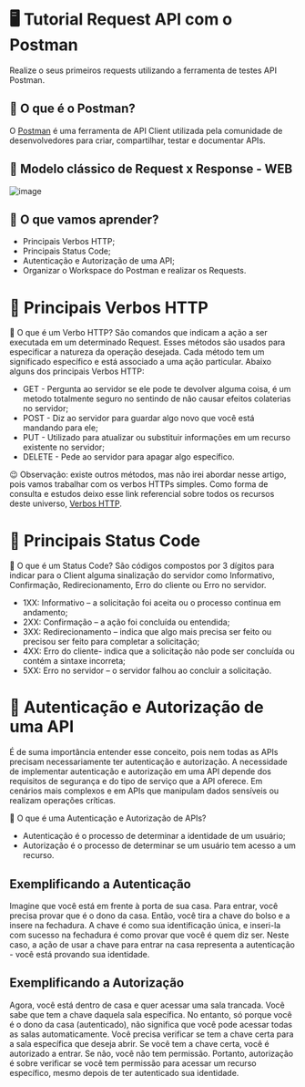 # 🖥 Tutorial Request API com o Postman
Realize o seus primeiros requests utilizando a ferramenta de testes API Postman.
## 👀 O que é o Postman?
O [Postman](https://www.postman.com/) é uma ferramenta de API Client utilizada pela comunidade de desenvolvedores para criar, compartilhar, testar e documentar APIs.
## 🔎 Modelo clássico de Request x Response - WEB
![image](https://github.com/developerbreno081/Documentacao_Request_Postman/assets/156582515/88546c97-b930-43b8-8198-08402b5550b4)
## 🤔 O que vamos aprender?
* Principais Verbos HTTP;
* Principais Status Code;
* Autenticação e Autorização de uma API;
* Organizar o Workspace do Postman e realizar os Requests.
# 📌 Principais Verbos HTTP
👀 O que é um Verbo HTTP? 
São comandos que indicam a ação a ser executada em um determinado Request. Esses métodos são usados para especificar a natureza da operação desejada. Cada método tem um significado específico e está associado a uma ação particular. Abaixo alguns dos principais Verbos HTTP:
 * GET - Pergunta ao servidor se ele pode te devolver alguma coisa, é um metodo totalmente seguro no sentindo de não causar efeitos colaterias no servidor;
 * POST - Diz ao servidor para guardar algo novo que você está mandando para ele;
 * PUT - Utilizado para atualizar ou substituir informações em um recurso existente no servidor; 
 * DELETE - Pede ao servidor para apagar algo específico.

😉 Observação: existe outros métodos, mas não irei abordar nesse artigo, pois vamos trabalhar com os verbos HTTPs simples. Como forma de consulta e estudos deixo esse link referencial sobre todos os recursos deste universo, [Verbos HTTP](https://developer.mozilla.org/pt-BR/docs/Web/HTTP/Methods).

# 📌 Principais Status Code
👀 O que é um Status Code? 
São códigos compostos por 3 dígitos para indicar para o Client alguma sinalização do servidor como Informativo, Confirmação, Redirecionamento, Erro do cliente ou Erro no servidor.
* 1XX: Informativo – a solicitação foi aceita ou o processo continua em andamento;
* 2XX: Confirmação – a ação foi concluída ou entendida;
* 3XX: Redirecionamento – indica que algo mais precisa ser feito ou precisou ser feito para completar a solicitação;
* 4XX: Erro do cliente- indica que a solicitação não pode ser concluída ou contém a sintaxe incorreta;
* 5XX: Erro no servidor – o servidor falhou ao concluir a solicitação.
# 📌 Autenticação e Autorização de uma API
É de suma importância entender esse conceito, pois nem todas as APIs precisam necessariamente ter autenticação e autorização. A necessidade de implementar autenticação e autorização em uma API depende dos requisitos de segurança e do tipo de serviço que a API oferece. Em cenários mais complexos e em APIs que manipulam dados sensíveis ou realizam operações críticas.

👀 O que é uma Autenticação e Autorização de APIs? 
* Autenticação é o processo de determinar a identidade de um usuário;
* Autorização é o processo de determinar se um usuário tem acesso a um recurso.
## Exemplificando a Autenticação
Imagine que você está em frente à porta de sua casa. Para entrar, você precisa provar que é o dono da casa. Então, você tira a chave do bolso e a insere na fechadura. A chave é como sua identificação única, e inseri-la com sucesso na fechadura é como provar que você é quem diz ser. Neste caso, a ação de usar a chave para entrar na casa representa a autenticação - você está provando sua identidade.
## Exemplificando a Autorização
Agora, você está dentro de casa e quer acessar uma sala trancada. Você sabe que tem a chave daquela sala específica. No entanto, só porque você é o dono da casa (autenticado), não significa que você pode acessar todas as salas automaticamente. Você precisa verificar se tem a chave certa para a sala específica que deseja abrir. Se você tem a chave certa, você é autorizado a entrar. Se não, você não tem permissão. Portanto, autorização é sobre verificar se você tem permissão para acessar um recurso específico, mesmo depois de ter autenticado sua identidade.
